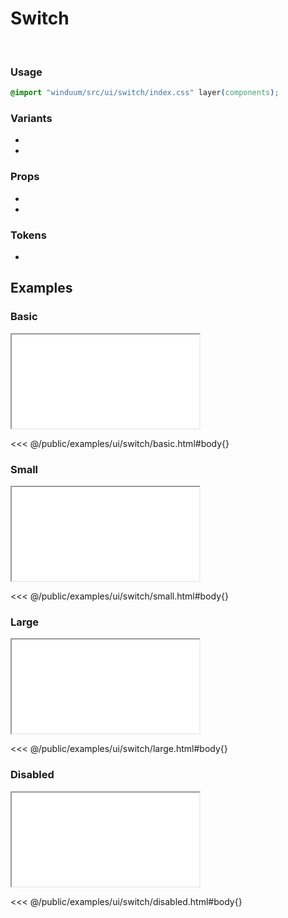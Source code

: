 # Switch
<br>
<ViewSourceGh href="https://github.com/winduum/winduum/blob/main/src/ui/switch" />

### Usage

```css
@import "winduum/src/ui/switch/index.css" layer(components);
```

### Variants
* <LinkGh name="default" path="ui/switch" />
* <LinkGh name="interactive" path="ui/switch" />

### Props
* <LinkGh name="default-props" path="ui/switch" />
* <LinkGh name="interactive-props" path="ui/switch" />

### Tokens
* <LinkGh name="invalid" path="ui/switch" />

## Examples

### Basic

<iframe onload="this.style.visibility = 'visible';" src="/examples/ui/switch/basic.html"></iframe>

<<< @/public/examples/ui/switch/basic.html#body{}

### Small

<iframe onload="this.style.visibility = 'visible';" src="/examples/ui/switch/small.html"></iframe>

<<< @/public/examples/ui/switch/small.html#body{}

### Large

<iframe onload="this.style.visibility = 'visible';" src="/examples/ui/switch/large.html"></iframe>

<<< @/public/examples/ui/switch/large.html#body{}

### Disabled

<iframe onload="this.style.visibility = 'visible';" src="/examples/ui/switch/disabled.html"></iframe>

<<< @/public/examples/ui/switch/disabled.html#body{}
